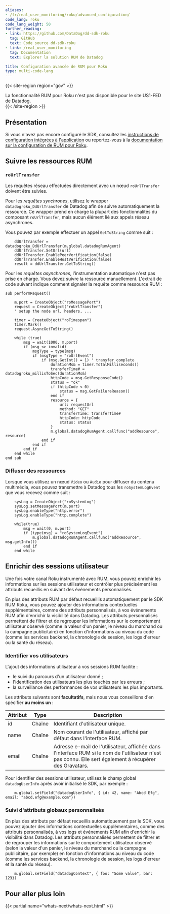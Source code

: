 ```yaml
---
aliases:
- /fr/real_user_monitoring/roku/advanced_configuration/
code_lang: roku
code_lang_weight: 50
further_reading:
- link: https://github.com/DataDog/dd-sdk-roku
  tag: GitHub
  text: Code source dd-sdk-roku
- link: /real_user_monitoring
  tag: Documentation
  text: Explorer la solution RUM de Datadog

title: Configuration avancée de RUM pour Roku
type: multi-code-lang
---
```

{{< site-region region="gov" >}}
<div class="alert alert-warning">La fonctionnalité RUM pour Roku n'est pas disponible pour le site US1-FED de Datadog.</div>
{{< /site-region >}}

## Présentation

Si vous n'avez pas encore configuré le SDK, consultez les [instructions de configuration intégrées à l'application][1] ou reportez-vous à la [documentation sur la configuration de RUM pour Roku][2].

## Suivre les ressources RUM

### `roUrlTransfer`

Les requêtes réseau effectuées directement avec un nœud `roUrlTransfer` doivent être suivies.

Pour les *requêtes synchrones*, utilisez le wrapper `datadogroku_DdUrlTransfer` de Datadog afin de suivre automatiquement la ressource. Ce wrapper prend en charge la plupart des fonctionnalités du composant `roUrlTransfer`, mais aucun élément lié aux appels réseau asynchrones.

Vous pouvez par exemple effectuer un appel `GetToString` comme suit :

```brightscript
    ddUrlTransfer = datadogroku_DdUrlTransfer(m.global.datadogRumAgent)
    ddUrlTransfer.SetUrl(url)
    ddUrlTransfer.EnablePeerVerification(false)
    ddUrlTransfer.EnableHostVerification(false)
    result = ddUrlTransfer.GetToString()
```

Pour les *requêtes asynchrones*, l'instrumentation automatique n'est pas prise en charge. Vous devez suivre la ressource manuellement. L'extrait de code suivant indique comment signaler la requête comme ressource RUM :

```brightscript
sub performRequest()

    m.port = CreateObject("roMessagePort")
    request = CreateObject("roUrlTransfer")
    ' setup the node url, headers, ...

    timer = CreateObject("roTimespan")
    timer.Mark()
    request.AsyncGetToString()

    while (true)
        msg = wait(1000, m.port)
        if (msg <> invalid)
            msgType = type(msg)
            if (msgType = "roUrlEvent")
                if (msg.GetInt() = 1) ' transfer complete
                    durationMs& = timer.TotalMilliseconds()
                    transferTime# = datadogroku_millisToSec(durationMs&)
                    httpCode = msg.GetResponseCode()
                    status = "ok"
                    if (httpCode < 0)
                        status = msg.GetFailureReason()
                    end if
                    resource = {
                        url: requestUrl
                        method: "GET"
                        transferTime: transferTime#
                        httpCode: httpCode
                        status: status
                    }
                    m.global.datadogRumAgent.callfunc("addResource", resource)
                end if
            end if
        end if
    end while
end sub
```

### Diffuser des ressources

Lorsque vous utilisez un nœud  `Video` ou `Audio` pour diffuser du contenu multimédia, vous pouvez transmettre à Datadog tous les `roSystemLogEvent` que vous recevez comme suit :

```brightscript
    sysLog = CreateObject("roSystemLog")
    sysLog.setMessagePort(m.port)
    sysLog.enableType("http.error")
    sysLog.enableType("http.complete")

    while(true)
        msg = wait(0, m.port)
        if (type(msg) = "roSystemLogEvent")
            m.global.datadogRumAgent.callfunc("addResource", msg.getInfo())
        end if
    end while
```

## Enrichir des sessions utilisateur

Une fois votre canal Roku instrumenté avec RUM, vous pouvez enrichir les informations sur les sessions utilisateur et contrôler plus précisément les attributs recueillis en suivant des événements personnalisés.

En plus des attributs RUM par défaut recueillis automatiquement par le SDK RUM Roku, vous pouvez ajouter des informations contextuelles supplémentaires, comme des attributs personnalisés, à vos événements RUM afin d'enrichir la visibilité dans Datadog. Les attributs personnalisés permettent de filtrer et de regrouper les informations sur le comportement utilisateur observé (comme la valeur d'un panier, le niveau du marchand ou la campagne publicitaire) en fonction d'informations au niveau du code (comme les services backend, la chronologie de session, les logs d'erreur ou la santé du réseau).

### Identifier vos utilisateurs

L'ajout des informations utilisateur à vos sessions RUM facilite :
* le suivi du parcours d'un utilisateur donné ;
* l'identification des utilisateurs les plus touchés par les erreurs ;
* la surveillance des performances de vos utilisateurs les plus importants.

Les attributs suivants sont **facultatifs**, mais nous vous conseillons d'en spécifier **au moins un** :

| Attribut | Type   | Description                                                                                              |
| --------- | ------ | -------------------------------------------------------------------------------------------------------- |
| id        | Chaîne | Identifiant d'utilisateur unique.                                                                                  |
| name      | Chaîne | Nom courant de l'utilisateur, affiché par défaut dans l'interface RUM.                                                  |
| email     | Chaîne | Adresse e-mail de l'utilisateur, affichée dans l'interface RUM si le nom de l'utilisateur n'est pas connu. Elle sert également à récupérer des Gravatars. |

Pour identifier des sessions utilisateur, utilisez le champ global `datadogUserInfo` après avoir initialisé le SDK, par exemple :

```brightscript
    m.global.setField("datadogUserInfo", { id: 42, name: "Abcd Efg", email: "abcd.efg@example.com"})
```

### Suivi d'attributs globaux personnalisés

En plus des attributs par défaut recueillis automatiquement par le SDK, vous pouvez ajouter des informations contextuelles supplémentaires, comme des attributs personnalisés, à vos logs et événements RUM afin d'enrichir la visibilité dans Datadog. Les attributs personnalisés permettent de filtrer et de regrouper les informations sur le comportement utilisateur observé (selon la valeur d'un panier, le niveau du marchand ou la campagne publicitaire, par exemple) en fonction d'informations au niveau du code (comme les services backend, la chronologie de session, les logs d'erreur et la santé du réseau).

```brightscript
    m.global.setField("datadogContext", { foo: "Some value", bar: 123})
```

[1]: https://app.datadoghq.com/rum/application/create
[2]: /fr/real_user_monitoring/mobile_and_tv_monitoring/setup/roku


## Pour aller plus loin

{{< partial name="whats-next/whats-next.html" >}}
